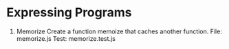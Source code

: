 # Expressing Programs

1) Memorize
Create a function memoize that caches another function.
File: memorize.js
Test: memorize.test.js
